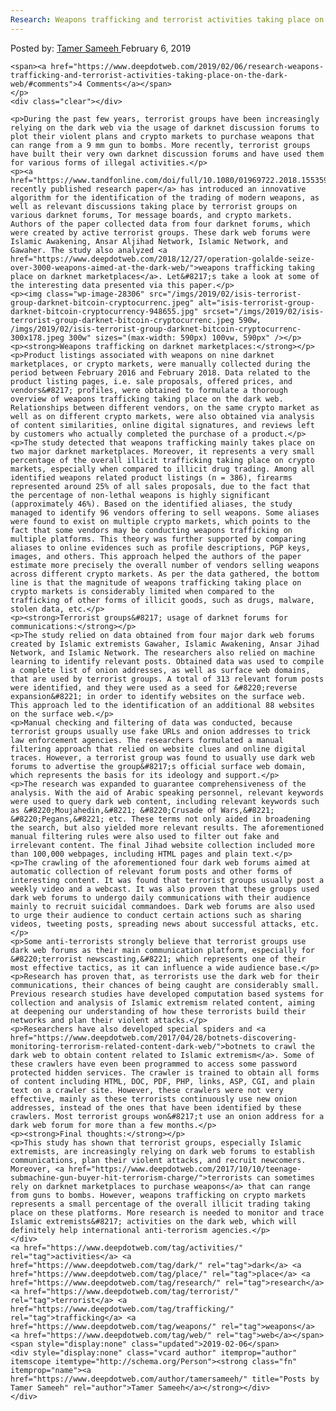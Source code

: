 ```yaml
---
Research: Weapons trafficking and terrorist activities taking place on the dark web
---
```

<article class="post-listing post-28304 post type-post status-publish format-standard has-post-thumbnail hentry  tag-activities tag-dark tag-place tag-research tag-terrorist tag-trafficking tag-weapons tag-web">
    <div class="post-inner">
        <span>Posted by: <a href="https://www.deepdotweb.com/author/tamersameeh/" title="">Tamer Sameeh </a></span>
    <span>February 6, 2019</span>
    
    <span><a href="https://www.deepdotweb.com/2019/02/06/research-weapons-trafficking-and-terrorist-activities-taking-place-on-the-dark-web/#comments">4 Comments</a></span>
    </p>
    <div class="clear"></div>
    
    <p>During the past few years, terrorist groups have been increasingly relying on the dark web via the usage of darknet discussion forums to plot their violent plans and crypto markets to purchase weapons that can range from a 9 mm gun to bombs. More recently, terrorist groups have built their very own darknet discussion forums and have used them for various forms of illegal activities.</p>
    <p><a href="https://www.tandfonline.com/doi/full/10.1080/01969722.2018.1553591">A recently published research paper</a> has introduced an innovative algorithm for the identification of the trading of modern weapons, as well as relevant discussions taking place by terrorist groups on various darknet forums, Tor message boards, and crypto markets. Authors of the paper collected data from four darknet forums, which were created by active terrorist groups. These dark web forums were Islamic Awakening, Ansar Aljihad Network, Islamic Network, and Gawaher. The study also analyzed <a href="https://www.deepdotweb.com/2018/12/27/operation-golalde-seize-over-3000-weapons-aimed-at-the-dark-web/">weapons trafficking taking place on darknet marketplaces</a>. Let&#8217;s take a look at some of the interesting data presented via this paper.</p>
    <p><img class="wp-image-28306" src="/imgs/2019/02/isis-terrorist-group-darknet-bitcoin-cryptocurrenc.jpeg" alt="isis-terrorist-group-darknet-bitcoin-cryptocurrency-948655.jpg" srcset="/imgs/2019/02/isis-terrorist-group-darknet-bitcoin-cryptocurrenc.jpeg 590w, /imgs/2019/02/isis-terrorist-group-darknet-bitcoin-cryptocurrenc-300x178.jpeg 300w" sizes="(max-width: 590px) 100vw, 590px" /></p>
    <p><strong>Weapons trafficking on darknet marketplaces:</strong></p>
    <p>Product listings associated with weapons on nine darknet marketplaces, or crypto markets, were manually collected during the period between February 2016 and February 2018. Data related to the product listing pages, i.e. sale proposals, offered prices, and vendors&#8217; profiles, were obtained to formulate a thorough overview of weapons trafficking taking place on the dark web. Relationships between different vendors, on the same crypto market as well as on different crypto markets, were also obtained via analysis of content similarities, online digital signatures, and reviews left by customers who actually completed the purchase of a product.</p>
    <p>The study detected that weapons trafficking mainly takes place on two major darknet marketplaces. Moreover, it represents a very small percentage of the overall illicit trafficking taking place on crypto markets, especially when compared to illicit drug trading. Among all identified weapons related product listings (n = 386), firearms represented around 25% of all sales proposals, due to the fact that the percentage of non-lethal weapons is highly significant (approximately 46%). Based on the identified aliases, the study managed to identify 96 vendors offering to sell weapons. Some aliases were found to exist on multiple crypto markets, which points to the fact that some vendors may be conducting weapons trafficking on multiple platforms. This theory was further supported by comparing aliases to online evidences such as profile descriptions, PGP keys, images, and others. This approach helped the authors of the paper estimate more precisely the overall number of vendors selling weapons across different crypto markets. As per the data gathered, the bottom line is that the magnitude of weapons trafficking taking place on crypto markets is considerably limited when compared to the trafficking of other forms of illicit goods, such as drugs, malware, stolen data, etc.</p>
    <p><strong>Terrorist groups&#8217; usage of darknet forums for communications:</strong></p>
    <p>The study relied on data obtained from four major dark web forums created by Islamic extremists Gawaher, Islamic Awakening, Ansar Jihad Network, and Islamic Network. The researchers also relied on machine learning to identify relevant posts. Obtained data was used to compile a complete list of onion addresses, as well as surface web domains, that are used by terrorist groups. A total of 313 relevant forum posts were identified, and they were used as a seed for &#8220;reverse expansion&#8221; in order to identify websites on the surface web. This approach led to the identification of an additional 88 websites on the surface web.</p>
    <p>Manual checking and filtering of data was conducted, because terrorist groups usually use fake URLs and onion addresses to trick law enforcement agencies. The researchers formulated a manual filtering approach that relied on website clues and online digital traces. However, a terrorist group was found to usually use dark web forums to advertise the group&#8217;s official surface web domain, which represents the basis for its ideology and support.</p>
    <p>The research was expanded to guarantee comprehensiveness of the analysis. With the aid of Arabic speaking personnel, relevant keywords were used to query dark web content, including relevant keywords such as &#8220;Moujahedin,&#8221; &#8220;Crusade of Wars,&#8221; &#8220;Pegans,&#8221; etc. These terms not only aided in broadening the search, but also yielded more relevant results. The aforementioned manual filtering rules were also used to filter out fake and irrelevant content. The final Jihad website collection included more than 100,000 webpages, including HTML pages and plain text.</p>
    <p>The crawling of the aforementioned four dark web forums aimed at automatic collection of relevant forum posts and other forms of interesting content. It was found that terrorist groups usually post a weekly video and a webcast. It was also proven that these groups used dark web forums to undergo daily communications with their audience mainly to recruit suicidal commandoes. Dark web forums are also used to urge their audience to conduct certain actions such as sharing videos, tweeting posts, spreading news about successful attacks, etc.</p>
    <p>Some anti-terrorists strongly believe that terrorist groups use dark web forums as their main communication platform, especially for &#8220;terrorist newscasting,&#8221; which represents one of their most effective tactics, as it can influence a wide audience base.</p>
    <p>Research has proven that, as terrorists use the dark web for their communications, their chances of being caught are considerably small. Previous research studies have developed computation based systems for collection and analysis of Islamic extremism related content, aiming at deepening our understanding of how these terrorists build their networks and plan their violent attacks.</p>
    <p>Researchers have also developed special spiders and <a href="https://www.deepdotweb.com/2017/04/28/botnets-discovering-monitoring-terrorism-related-content-dark-web/">botnets to crawl the dark web to obtain content related to Islamic extremism</a>. Some of these crawlers have even been programmed to access some password protected hidden services. The crawler is trained to obtain all forms of content including HTML, DOC, PDF, PHP, links, ASP, CGI, and plain text on a crawler site. However, these crawlers were not very effective, mainly as these terrorists continuously use new onion addresses, instead of the ones that have been identified by these crawlers. Most terrorist groups won&#8217;t use an onion address for a dark web forum for more than a few months.</p>
    <p><strong>Final thoughts:</strong></p>
    <p>This study has shown that terrorist groups, especially Islamic extremists, are increasingly relying on dark web forums to establish communications, plan their violent attacks, and recruit newcomers. Moreover, <a href="https://www.deepdotweb.com/2017/10/10/teenage-submachine-gun-buyer-hit-terrorism-charge/">terrorists can sometimes rely on darknet marketplaces to purchase weapons</a> that can range from guns to bombs. However, weapons trafficking on crypto markets represents a small percentage of the overall illicit trading taking place on these platforms. More research is needed to monitor and trace Islamic extremists&#8217; activities on the dark web, which will definitely help international anti-terrorism agencies.</p>
    </div>
    <a href="https://www.deepdotweb.com/tag/activities/" rel="tag">activities</a> <a href="https://www.deepdotweb.com/tag/dark/" rel="tag">dark</a> <a href="https://www.deepdotweb.com/tag/place/" rel="tag">place</a> <a href="https://www.deepdotweb.com/tag/research/" rel="tag">research</a> <a href="https://www.deepdotweb.com/tag/terrorist/" rel="tag">terrorist</a> <a href="https://www.deepdotweb.com/tag/trafficking/" rel="tag">trafficking</a> <a href="https://www.deepdotweb.com/tag/weapons/" rel="tag">weapons</a> <a href="https://www.deepdotweb.com/tag/web/" rel="tag">web</a></span> <span style="display:none" class="updated">2019-02-06</span>
    <div style="display:none" class="vcard author" itemprop="author" itemscope itemtype="http://schema.org/Person"><strong class="fn" itemprop="name"><a href="https://www.deepdotweb.com/author/tamersameeh/" title="Posts by Tamer Sameeh" rel="author">Tamer Sameeh</a></strong></div>
    </div>
</article>

